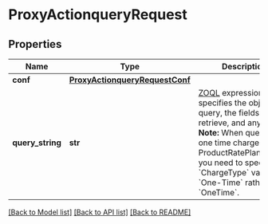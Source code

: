 # ProxyActionqueryRequest

## Properties
Name | Type | Description | Notes
------------ | ------------- | ------------- | -------------
**conf** | [**ProxyActionqueryRequestConf**](ProxyActionqueryRequestConf.md) |  | [optional] 
**query_string** | **str** | [ZOQL](https://knowledgecenter.zuora.com/DC_Developers/K_Zuora_Object_Query_Language) expression that specifies the object to query, the fields to retrieve, and any filters.  **Note:** When querying one time charges from ProductRatePlanCharge, you need to specify the &#x60;ChargeType&#x60; value as &#x60;One-Time&#x60; rather than &#x60;OneTime&#x60;.  | 

[[Back to Model list]](../README.md#documentation-for-models) [[Back to API list]](../README.md#documentation-for-api-endpoints) [[Back to README]](../README.md)


